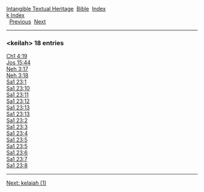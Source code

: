 [Intangible Textual Heritage](../../index)  [Bible](../index) 
[Index](index)   
[k Index](_k_)  
  [Previous](c06423)  [Next](c06425) 

------------------------------------------------------------------------

### &lt;keilah&gt; 18 entries

[Ch1 4:19](../kjv/ch1004.htm#019)  
[Jos 15:44](../kjv/jos015.htm#044)  
[Neh 3:17](../kjv/neh003.htm#017)  
[Neh 3:18](../kjv/neh003.htm#018)  
[Sa1 23:1](../kjv/sa1023.htm#001)  
[Sa1 23:10](../kjv/sa1023.htm#010)  
[Sa1 23:11](../kjv/sa1023.htm#011)  
[Sa1 23:12](../kjv/sa1023.htm#012)  
[Sa1 23:13](../kjv/sa1023.htm#013)  
[Sa1 23:13](../kjv/sa1023.htm#013)  
[Sa1 23:2](../kjv/sa1023.htm#002)  
[Sa1 23:3](../kjv/sa1023.htm#003)  
[Sa1 23:4](../kjv/sa1023.htm#004)  
[Sa1 23:5](../kjv/sa1023.htm#005)  
[Sa1 23:5](../kjv/sa1023.htm#005)  
[Sa1 23:6](../kjv/sa1023.htm#006)  
[Sa1 23:7](../kjv/sa1023.htm#007)  
[Sa1 23:8](../kjv/sa1023.htm#008)  

------------------------------------------------------------------------

[Next: kelaiah (1)](c06425)
